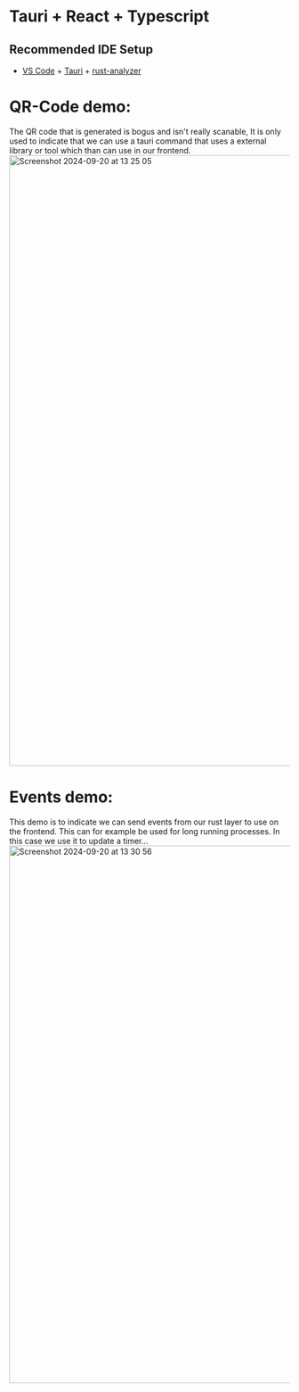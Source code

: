 # Tauri + React + Typescript

## Recommended IDE Setup
- [VS Code](https://code.visualstudio.com/) + [Tauri](https://marketplace.visualstudio.com/items?itemName=tauri-apps.tauri-vscode) + [rust-analyzer](https://marketplace.visualstudio.com/items?itemName=rust-lang.rust-analyzer)


# QR-Code demo:
The QR code that is generated is bogus and isn't really scanable, It is only used to indicate that we can use a tauri command that uses a external library or tool which than can use in our frontend.
<img width="1095" alt="Screenshot 2024-09-20 at 13 25 05" src="https://github.com/user-attachments/assets/1c274fca-7060-43f9-a978-ac93963b3e54">

# Events demo:
This demo is to indicate we can send events from our rust layer to use on the frontend. This can for example be used for long running processes.
In this case we use it to update a timer...
<img width="964" alt="Screenshot 2024-09-20 at 13 30 56" src="https://github.com/user-attachments/assets/71dde76e-27be-4a04-881f-b94530113f34">
